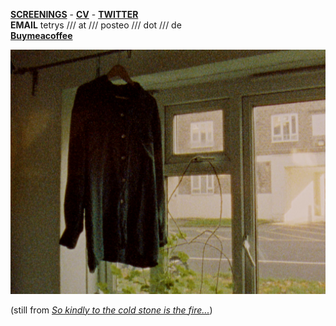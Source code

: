   
[**SCREENINGS**](https://www.rastko.co.uk/screenings/)  -  [**CV**](https://www.rastko.co.uk/cv/)  - [**TWITTER**](https://twitter.com/singalongest)  
**EMAIL** tetrys /// at /// posteo /// dot /// de  
[**Buymeacoffee**](https://www.buymeacoffee.com/rastko)  
  
  
  
![](images/kindly.png)

(still from [_So kindly to the cold stone is the fire..._](https://vimeo.com/660201404/4751f51044))  
